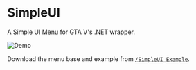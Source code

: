 # SimpleUI
A Simple UI Menu for GTA V's .NET wrapper.

![Demo](https://github.com/peaches6/SimpleUI/blob/master/media/Menu%20Image.png?raw=true)

Download the menu base and example from [`/SimpleUI_Example`](https://github.com/LfxB/SimpleUI/tree/master/SimpleUI_Example).

